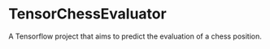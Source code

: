 # TensorChessEvaluator
A Tensorflow project that aims to predict the evaluation of a chess position.
